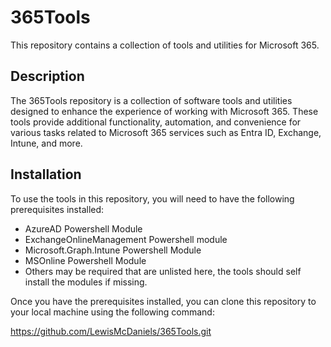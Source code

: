 # 365Tools

This repository contains a collection of tools and utilities for Microsoft 365.

## Description

The 365Tools repository is a collection of software tools and utilities designed to enhance the experience of working with Microsoft 365. These tools provide additional functionality, automation, and convenience for various tasks related to Microsoft 365 services such as Entra ID, Exchange, Intune, and more.

## Installation

To use the tools in this repository, you will need to have the following prerequisites installed:

- AzureAD Powershell Module
- ExchangeOnlineManagement Powershell module
- Microsoft.Graph.Intune Powershell Module
- MSOnline Powershell Module
- Others may be required that are unlisted here, the tools should self install the modules if missing.

Once you have the prerequisites installed, you can clone this repository to your local machine using the following command:

https://github.com/LewisMcDaniels/365Tools.git
